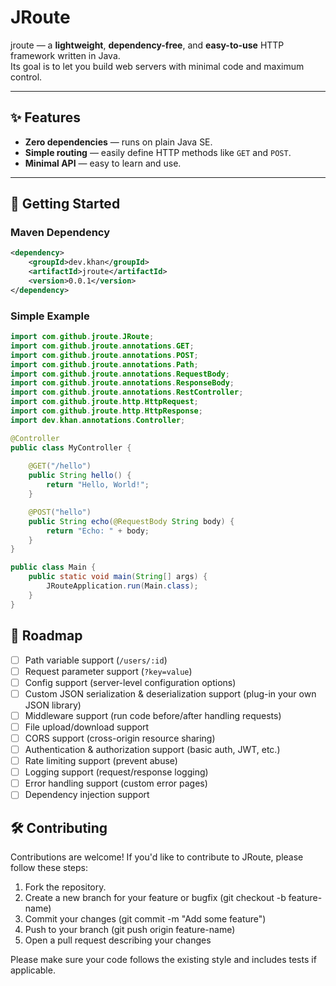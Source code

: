 # JRoute

jroute — a **lightweight**, **dependency-free**, and **easy-to-use** HTTP framework written in Java.  
Its goal is to let you build web servers with minimal code and maximum control.

---

## ✨ Features
- **Zero dependencies** — runs on plain Java SE.
- **Simple routing** — easily define HTTP methods like `GET` and `POST`.
- **Minimal API** — easy to learn and use.

---

## 🚀 Getting Started

### Maven Dependency
```xml
<dependency>
    <groupId>dev.khan</groupId>
    <artifactId>jroute</artifactId>
    <version>0.0.1</version>
</dependency>
```

### Simple Example

```java
import com.github.jroute.JRoute;
import com.github.jroute.annotations.GET;
import com.github.jroute.annotations.POST;
import com.github.jroute.annotations.Path;
import com.github.jroute.annotations.RequestBody;
import com.github.jroute.annotations.ResponseBody;
import com.github.jroute.annotations.RestController;
import com.github.jroute.http.HttpRequest;
import com.github.jroute.http.HttpResponse;
import dev.khan.annotations.Controller;

@Controller
public class MyController {
    
    @GET("/hello")
    public String hello() {
        return "Hello, World!";
    }

    @POST("hello")
    public String echo(@RequestBody String body) {
        return "Echo: " + body;
    }
}

public class Main {
    public static void main(String[] args) {
        JRouteApplication.run(Main.class);
    }
}
```

## 📌 Roadmap
- [ ] Path variable support (`/users/:id`)
- [ ] Request parameter support (`?key=value`)
- [ ] Config support (server-level configuration options)
- [ ] Custom JSON serialization & deserialization support (plug-in your own JSON library)
- [ ] Middleware support (run code before/after handling requests)
- [ ] File upload/download support
- [ ] CORS support (cross-origin resource sharing)
- [ ] Authentication & authorization support (basic auth, JWT, etc.)
- [ ] Rate limiting support (prevent abuse)
- [ ] Logging support (request/response logging)
- [ ] Error handling support (custom error pages)
- [ ] Dependency injection support

## 🛠️ Contributing

Contributions are welcome! If you'd like to contribute to JRoute, please follow these steps:

1. Fork the repository.
2. Create a new branch for your feature or bugfix (git checkout -b feature-name)
3. Commit your changes (git commit -m "Add some feature")
4. Push to your branch (git push origin feature-name)
5. Open a pull request describing your changes

Please make sure your code follows the existing style and includes tests if applicable.